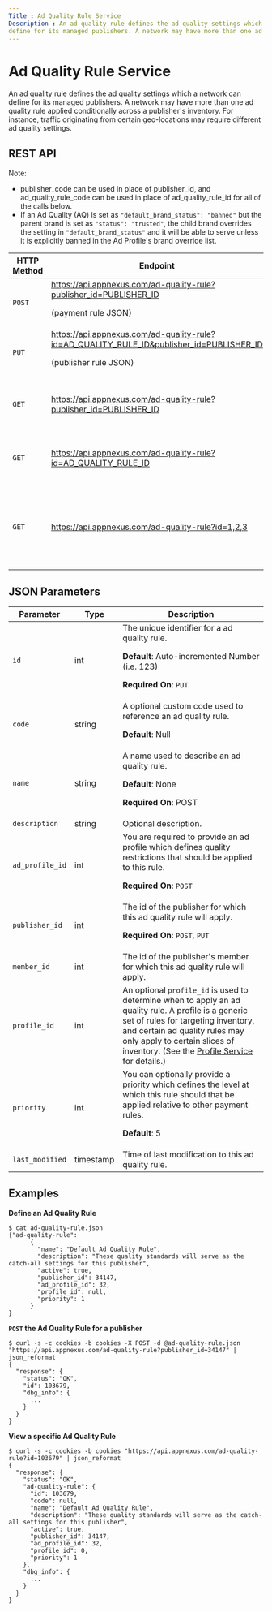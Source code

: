 ```yaml
---
Title : Ad Quality Rule Service
Description : An ad quality rule defines the ad quality settings which a network can
define for its managed publishers. A network may have more than one ad
---
```



# Ad Quality Rule Service



An ad quality rule defines the ad quality settings which a network can
define for its managed publishers. A network may have more than one ad
quality rule applied conditionally across a publisher's inventory. For
instance, traffic originating from certain geo-locations may require
different ad quality settings.



## REST API



Note:

- publisher_code can be used in place of publisher_id, and
  ad_quality_rule_code can be used in place of ad_quality_rule_id for
  all of the calls below.
- If an Ad Quality (AQ) is set as `"default_brand_status": "banned"` but
  the parent brand is set as `"status": "trusted"`, the child brand
  overrides the setting in `"default_brand_status"` and it will be able
  to serve unless it is explicitly banned in the Ad Profile's brand
  override list.



<table class="table">
<thead class="thead">
<tr class="header row">
<th id="ID-00000f5d__entry__1" class="entry colsep-1 rowsep-1">HTTP
Method</th>
<th id="ID-00000f5d__entry__2"
class="entry colsep-1 rowsep-1">Endpoint</th>
<th id="ID-00000f5d__entry__3"
class="entry colsep-1 rowsep-1">Description</th>
</tr>
</thead>
<tbody class="tbody">
<tr class="odd row">
<td class="entry colsep-1 rowsep-1"
headers="ID-00000f5d__entry__1"><code class="ph codeph">POST</code></td>
<td class="entry colsep-1 rowsep-1" headers="ID-00000f5d__entry__2"><a
href="https://api.appnexus.com/ad-quality-rule?publisher_id=PUBLISHER_ID"
class="xref" target="_blank">https://api.<span
class="ph">appnexus.com/ad-quality-rule?publisher_id=PUBLISHER_ID</a>
<p>(payment rule JSON)</p></td>
<td class="entry colsep-1 rowsep-1" headers="ID-00000f5d__entry__3">Add
an Ad Quality Rule.</td>
</tr>
<tr class="even row">
<td class="entry colsep-1 rowsep-1"
headers="ID-00000f5d__entry__1"><code class="ph codeph">PUT</code></td>
<td class="entry colsep-1 rowsep-1" headers="ID-00000f5d__entry__2"><a
href="https://api.appnexus.com/ad-quality-rule?id=AD_QUALITY_RULE_ID&amp;publisher_id=PUBLISHER_ID"
class="xref" target="_blank">https://api.<span
class="ph">appnexus.com/ad-quality-rule?id=AD_QUALITY_RULE_ID&amp;publisher_id=PUBLISHER_ID</a>
<p>(publisher rule JSON)</p></td>
<td class="entry colsep-1 rowsep-1"
headers="ID-00000f5d__entry__3">Modify an existing Ad Quality Rule.</td>
</tr>
<tr class="odd row">
<td class="entry colsep-1 rowsep-1"
headers="ID-00000f5d__entry__1"><code class="ph codeph">GET</code></td>
<td class="entry colsep-1 rowsep-1" headers="ID-00000f5d__entry__2"><a
href="https://api.appnexus.com/ad-quality-rule?publisher_id=PUBLISHER_ID"
class="xref" target="_blank">https://api.<span
class="ph">appnexus.com/ad-quality-rule?publisher_id=PUBLISHER_ID</a></td>
<td class="entry colsep-1 rowsep-1" headers="ID-00000f5d__entry__3">View
all of the ad quality rules for a publisher.</td>
</tr>
<tr class="even row">
<td class="entry colsep-1 rowsep-1"
headers="ID-00000f5d__entry__1"><code class="ph codeph">GET</code></td>
<td class="entry colsep-1 rowsep-1" headers="ID-00000f5d__entry__2"><a
href="https://api.appnexus.com/ad-quality-rule?id=AD_QUALITY_RULE_ID"
class="xref" target="_blank">https://api.<span
class="ph">appnexus.com/ad-quality-rule?id=AD_QUALITY_RULE_ID</a></td>
<td class="entry colsep-1 rowsep-1" headers="ID-00000f5d__entry__3">View
a specific ad quality rule for a publisher.</td>
</tr>
<tr class="odd row">
<td class="entry colsep-1 rowsep-1"
headers="ID-00000f5d__entry__1"><code class="ph codeph">GET</code></td>
<td class="entry colsep-1 rowsep-1" headers="ID-00000f5d__entry__2"><a
href="https://api.appnexus.com/ad-quality-rule?id=1%2c2%2c3"
class="xref" target="_blank">https://api.<span
class="ph">appnexus.com/ad-quality-rule?id=1,2,3</a></td>
<td class="entry colsep-1 rowsep-1" headers="ID-00000f5d__entry__3">View
multiple ad quality rules by ID using a comma-separated list.</td>
</tr>
</tbody>
</table>





## JSON Parameters

<table class="table">
<thead class="thead">
<tr class="header row">
<th id="ID-00000f5d__entry__19"
class="entry colsep-1 rowsep-1">Parameter</th>
<th id="ID-00000f5d__entry__20"
class="entry colsep-1 rowsep-1">Type</th>
<th id="ID-00000f5d__entry__21"
class="entry colsep-1 rowsep-1">Description</th>
</tr>
</thead>
<tbody class="tbody">
<tr class="odd row">
<td class="entry colsep-1 rowsep-1"
headers="ID-00000f5d__entry__19"><code class="ph codeph">id</code></td>
<td class="entry colsep-1 rowsep-1"
headers="ID-00000f5d__entry__20">int</td>
<td class="entry colsep-1 rowsep-1" headers="ID-00000f5d__entry__21">The
unique identifier for a ad quality rule.
<p><strong>Default</strong>: Auto-incremented Number (i.e. 123)</p>
<p><strong>Required On</strong>: <code
class="ph codeph">PUT</code></p></td>
</tr>
<tr class="even row">
<td class="entry colsep-1 rowsep-1"
headers="ID-00000f5d__entry__19"><code
class="ph codeph">code</code></td>
<td class="entry colsep-1 rowsep-1"
headers="ID-00000f5d__entry__20">string</td>
<td class="entry colsep-1 rowsep-1" headers="ID-00000f5d__entry__21">A
optional custom code used to reference an ad quality rule.
<p><strong>Default</strong>: Null</p></td>
</tr>
<tr class="odd row">
<td class="entry colsep-1 rowsep-1"
headers="ID-00000f5d__entry__19"><code
class="ph codeph">name</code></td>
<td class="entry colsep-1 rowsep-1"
headers="ID-00000f5d__entry__20">string</td>
<td class="entry colsep-1 rowsep-1" headers="ID-00000f5d__entry__21">A
name used to describe an ad quality rule.
<p><strong>Default</strong>: None</p>
<p><strong>Required On</strong>: POST</p></td>
</tr>
<tr class="even row">
<td class="entry colsep-1 rowsep-1"
headers="ID-00000f5d__entry__19"><code
class="ph codeph">description</code></td>
<td class="entry colsep-1 rowsep-1"
headers="ID-00000f5d__entry__20">string</td>
<td class="entry colsep-1 rowsep-1"
headers="ID-00000f5d__entry__21">Optional description.</td>
</tr>
<tr class="odd row">
<td class="entry colsep-1 rowsep-1"
headers="ID-00000f5d__entry__19"><code
class="ph codeph">ad_profile_id</code></td>
<td class="entry colsep-1 rowsep-1"
headers="ID-00000f5d__entry__20">int</td>
<td class="entry colsep-1 rowsep-1" headers="ID-00000f5d__entry__21">You
are required to provide an ad profile which defines quality restrictions
that should be applied to this rule.
<p><strong>Required On</strong>: <code
class="ph codeph">POST</code></p></td>
</tr>
<tr class="even row">
<td class="entry colsep-1 rowsep-1"
headers="ID-00000f5d__entry__19"><code
class="ph codeph">publisher_id</code></td>
<td class="entry colsep-1 rowsep-1"
headers="ID-00000f5d__entry__20">int</td>
<td class="entry colsep-1 rowsep-1" headers="ID-00000f5d__entry__21">The
id of the publisher for which this ad quality rule will apply.
<p><strong>Required On</strong>: <code class="ph codeph">POST</code>,
<code class="ph codeph">PUT</code></p></td>
</tr>
<tr class="odd row">
<td class="entry colsep-1 rowsep-1"
headers="ID-00000f5d__entry__19"><code
class="ph codeph">member_id</code></td>
<td class="entry colsep-1 rowsep-1"
headers="ID-00000f5d__entry__20">int</td>
<td class="entry colsep-1 rowsep-1" headers="ID-00000f5d__entry__21">The
id of the publisher's member for which this ad quality rule will
apply.</td>
</tr>
<tr class="even row">
<td class="entry colsep-1 rowsep-1"
headers="ID-00000f5d__entry__19"><code
class="ph codeph">profile_id</code></td>
<td class="entry colsep-1 rowsep-1"
headers="ID-00000f5d__entry__20">int</td>
<td class="entry colsep-1 rowsep-1" headers="ID-00000f5d__entry__21">An
optional <code class="ph codeph">profile_id</code> is used to determine
when to apply an ad quality rule. A profile is a generic set of rules
for targeting inventory, and certain ad quality rules may only apply to
certain slices of inventory. (See the <a
href="https://docs.xandr.com/bundle/xandr-api/page/profile-service.html"
class="xref" target="_blank">Profile Service</a> for details.)</td>
</tr>
<tr class="odd row">
<td class="entry colsep-1 rowsep-1"
headers="ID-00000f5d__entry__19"><code
class="ph codeph">priority</code></td>
<td class="entry colsep-1 rowsep-1"
headers="ID-00000f5d__entry__20">int</td>
<td class="entry colsep-1 rowsep-1" headers="ID-00000f5d__entry__21">You
can optionally provide a priority which defines the level at which this
rule should that be applied relative to other payment rules.
<p><strong>Default</strong>: 5</p></td>
</tr>
<tr class="even row">
<td class="entry colsep-1 rowsep-1"
headers="ID-00000f5d__entry__19"><code
class="ph codeph">last_modified</code></td>
<td class="entry colsep-1 rowsep-1"
headers="ID-00000f5d__entry__20">timestamp</td>
<td class="entry colsep-1 rowsep-1"
headers="ID-00000f5d__entry__21">Time of last modification to this ad
quality rule.</td>
</tr>
</tbody>
</table>





## Examples

**Define an Ad Quality Rule**

``` pre
$ cat ad-quality-rule.json
{"ad-quality-rule":
      {
        "name": "Default Ad Quality Rule",
        "description": "These quality standards will serve as the catch-all settings for this publisher",
        "active": true,
        "publisher_id": 34147,
        "ad_profile_id": 32,
        "profile_id": null,
        "priority": 1
      }
}
```

**`POST` the Ad Quality Rule for a publisher**

``` pre
$ curl -s -c cookies -b cookies -X POST -d @ad-quality-rule.json "https://api.appnexus.com/ad-quality-rule?publisher_id=34147" | json_reformat
{
  "response": {
    "status": "OK",
    "id": 103679,
    "dbg_info": {
      ...
    }
  }
}
```

**View a specific Ad Quality Rule**

``` pre
$ curl -s -c cookies -b cookies "https://api.appnexus.com/ad-quality-rule?id=103679" | json_reformat
{
  "response": {
    "status": "OK",
    "ad-quality-rule": {
      "id": 103679,
      "code": null,
      "name": "Default Ad Quality Rule",
      "description": "These quality standards will serve as the catch-all settings for this publisher",
      "active": true,
      "publisher_id": 34147,
      "ad_profile_id": 32,
      "profile_id": 0,
      "priority": 1
    },
    "dbg_info": {
      ...
    }
  }
}
```







